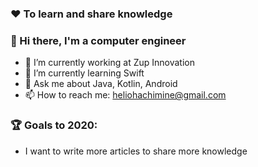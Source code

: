 ### :heart: To learn and share knowledge
### 👋 Hi there,  I'm a computer engineer 

- 🔭 I’m currently working at Zup Innovation
- 🌱 I’m currently learning Swift
- 💬 Ask me about Java, Kotlin, Android
- 📫 How to reach me: heliohachimine@gmail.com

### :trophy: Goals to 2020:
- I want to write more articles to share more knowledge
